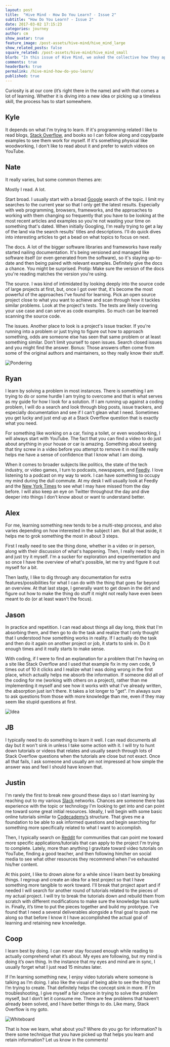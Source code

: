 ```yaml
---
layout: post
title:  "Hive Mind - How Do You Learn? - Issue 2"
subtitle: "How Do You Learn? - Issue 2"
date: 2017-03-02 17:15:23
categories: journey
author: cm
show_avatar: true
feature_image: /post-assets/hive-mind/hive_mind_large
show_related_posts: false
square_related: /post-assets/hive-mind/hive_mind_small
blurb: "In this issue of Hive Mind, we asked the collective how they approach learning"
comments: true
headerDark: true
permalink: /hive-mind-how-do-you-learn/
published: true
---
```


Curiosity is at our core (it’s right there in the name) and with that comes a lot of learning. Whether it is diving into a new idea or picking up a timeless skill, the process has to start somewhere.

## Kyle

It depends on what I'm trying to learn. If it's programming related I like to read blogs, [Stack Overflow](https://www.stackoverflow.com), and books so I can follow along and copy/paste examples to see them work for myself. If it's something physical like woodworking, I don't like to read about it and prefer to watch videos on YouTube.

## Nate

It really varies, but some common themes are:

Mostly I read. A lot.

Start broad. I usually start with a broad [Google](https://google.com) search of the topic. I limit my searches to the current year so that I only get the latest results. Especially with web programming, browsers, frameworks, and the approaches to working with them changing so frequently that you have to be looking at the most recent articles and examples so you're not wasting your time on something that's dated. When initially Googling, I'm really trying to get a lay of the land via the search results' titles and descriptions. I'll do quick dives into interesting articles to get a bead on what topics to focus on next.

The docs. A lot of the bigger software libraries and frameworks have really started nailing documentation. It's being versioned and managed like software itself (or even generated from the software), so it's staying up-to-date and then being paired with relevant examples. Definitely give the docs a chance. You might be surprised. Protip: Make sure the version of the docs you're reading matches the version you're using.

The source. I was kind of intimidated by looking deeply into the source code of large projects at first, but, once I got over that, it's become the most powerful of the approaches I've found for learning. Pick an open source project close to what you want to achieve and scan through how it tackles similar problems. Look at the project's tests. The tests are likely covering your use case and can serve as code examples. So much can be learned scanning the source code.

The issues. Another place to look is a project's issue tracker. If you're running into a problem or just trying to figure out how to approach something, odds are someone else has seen that same problem or at least something similar. Don’t limit yourself to open issues. Search closed issues and you might find the answer. Bonus: Those answers often come from some of the original authors and maintainers, so they really know their stuff.

![Pondering](/img/post-assets/hive-mind-2/woman-hand-desk-office.jpg)


## Ryan

I learn by solving a problem in most instances. There is something I am trying to do or some hurdle I am trying to overcome and that is what serves as my guide for how I look for a solution. If I am running up against a coding problem, I will do a search and look through blog posts, issue trackers, and especially documentation and see if I can’t glean what I need. Sometimes you get lucky and just end up at a Stack Overflow question that is exactly what you need.

For something like working on a car, fixing a toilet, or even woodworking, I will always start with YouTube. The fact that you can find a video to do just about anything in your house or car is amazing. Something about seeing that tiny screw in a video before you attempt to remove it in real life really helps me have a sense of confidence that I know what I am doing.

When it comes to broader subjects like politics, the state of the tech industry, or video games, I turn to podcasts, newspapers, and [Feedly](https://feedly.com). I love listening to a podcast on my way to work. I can have something to occupy my mind during the dull commute. At my desk I will usually look at Feedly and the [New York Times](https://www.nytimes.com/) to see what I may have missed from the day before. I will also keep an eye on Twitter throughout the day and dive deeper into things I don’t know about or want to understand better.

## Alex

For me, learning something new tends to be a multi-step process, and also varies depending on how interested in the subject I am. But all that aside, it helps me to grok something the most in about 3 steps.

First I really need to see the thing done, whether in a video or in person, along with their discussion of what's happening. Then, I really need to dig in and just try it myself. I'm a sucker for exploration and experimentation and so once I have the overview of what's possible, let me try and figure it out myself for a bit.

Then lastly, I like to dig through any documentation for extra features/possibilities for what I can do with the thing that goes far beyond an overview. At that last stage, I generally want to get down in the dirt and figure out how to make the thing do stuff it might not really have even been meant to do (or at least wasn't the focus).

## Jason

In practice and repetition. I can read about things all day long, think that I'm absorbing them, and then go to do the task and realize that I only thought that I understood how something works in reality. If I actually do the task and then do it again on another project or job, it starts to sink in. Do it enough times and it really starts to make sense.

With coding, if I were to find an explanation for a problem that I'm having on a site like Stack  Overflow and I used that example fix in my own code, 9 times out of 10 it clicks and I realize what I was doing wrong in the first place, which actually helps me absorb the information. If someone did all of the coding for me (working with others on a project), rather than me implementing it myself and see how it works with what I've already written, the absorption just isn't there. It takes a lot longer to "get". I'm always sure to ask questions from those with more knowledge than me, even if they may seem like stupid questions at first.

![Idea](/img/post-assets/hive-mind-2/pen-idea-bulb-paper.jpg)

## JB

I typically need to do something to learn it well. I can read documents all day but it won't sink in unless I take some action with it. I will try to hunt down tutorials or videos that relates and usually search through lots of Stack Overflow questions when the tutorials are close but not exact. Once all that fails, I ask someone and usually am not impressed at how simple the answer was and feel I should have known that.

## Justin

I'm rarely the first to break new ground these days so I start learning by reaching out to my various [Slack](https://www.slack.com) networks. Chances are someone there has experience with the topic or technology I'm looking to get into and can point me toward some great initial resources. Ideally, I will begin with some basic online tutorials similar to [Codecademy’s](https://www.codecademy.com/) structure. That gives me a foundation to be able to ask informed questions and begin searching for something more specifically related to what I want to accomplish.

Then, I typically search on [Reddit](https://www.reddit.com) for communities that can point me toward more specific applications/tutorials that can apply to the project I'm trying to complete. Lately, more than anything I gravitate toward video tutorials on YouTube, finding a good teacher, and then following him/her on social media to see what other resources they recommend when I've exhausted his/her content.

At this point, I like to drown alone for a while since I learn best by breaking things. I regroup and create an idea for a test project so that I have something more tangible to work toward. I'll break that project apart and if needed I will search for another round of tutorials related to the pieces of my actual project. I will try to break the tutorials down and rebuild them from scratch with different modifications to make sure the knowledge has sunk in. Finally, it’s time to put the pieces together and build my prototype. I've found that I need a several deliverables alongside a final goal to push me along so that before I know it I have accomplished the actual goal of learning and retaining new knowledge.

## Coop

I learn best by doing. I can never stay focused enough while reading to actually comprehend what it’s about. My eyes are following, but my mind is doing it’s own thing. In the instance that my eyes and mind are in sync, I usually forget what I just read 15 minutes later.

If I’m learning something new, I enjoy video tutorials where someone is talking as I’m doing. I also like the visual of being able to see the thing that I’m trying to create. That definitely helps the concept sink in more. If I’m troubleshooting, I give myself a fair chance in trying to solve the problem myself, but I don’t let it consume me. There are few problems that haven’t already been solved, and I have better things to do. Like many, Stack Overflow is my goto.

![Whiteboard](/img/post-assets/hive-mind-2/startup-photos.jpg)

That is how we learn, what about you? Where do you go for information? Is there some technique that you have picked up that helps you learn and retain information? Let us know in the comments!
